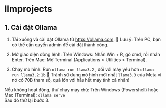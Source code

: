 # llmprojects

## 1. Cài đặt Ollama

1. Tải xuống và cài đặt Ollama từ https://ollama.com.
📌 Lưu ý: Trên PC, bạn có thể cần quyền admin để cài đặt thành công.

2. Mở giao diện dòng lệnh:
Trên Windows: Nhấn Win + R, gõ cmd, rồi nhấn Enter.
Trên Mac: Mở Terminal (Applications > Utilities > Terminal).

4. Chạy mô hình:
Run `ollama run llama3.2` , đối với máy yếu hơn `ollama run llama3.2:1b`
🚫 Tránh sử dụng mô hình mới nhất `llama3.3` của Meta vì nó có 70B tham số, quá lớn với hầu hết máy tính cá nhân!

Nếu không hoạt động, thử chạy máy chủ: Trên Windows (Powershell) hoặc Mac (Terminal): `ollama serve`  
Sau đó thử lại bước 3.
